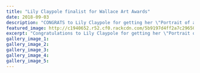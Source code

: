 ```yaml
---
title: "Lily Claypole finalist for Wallace Art Awards"
date: 2018-09-03
description: "CONGRATS to Lily Claypole for getting her \"Portrait of a Young Artist\" accepted as a finalist for the Wallace SS Art Awards..."
featured_image: http://c1940652.r52.cf0.rackcdn.com/5b9197d4ff2a7c296500001a/Lily-Claypole-Port-Yg-Artist-250Wallace-sept-2018.gif
excerpt: "Congratulations to Lily Claypole for getting her \"Portrait of a Young Artist\" accepted as a finalist for the Wallace Secondary School Art Awards."
gallery_image_1: 
gallery_image_2: 
gallery_image_3: 
gallery_image_4: 
gallery_image_5: 
---
```

